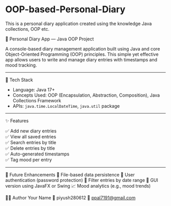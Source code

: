 # OOP-based-Personal-Diary
This is a personal diary application created using the knowledge Java collections, OOP etc.

📓 Personal Diary App — Java OOP Project

A console-based diary management application built using Java and core Object-Oriented Programming (OOP) principles. This simple yet effective app allows users to write and manage diary entries with timestamps and mood tracking.

---

 🔧 Tech Stack

- Language: Java 17+
- Concepts Used: OOP (Encapsulation, Abstraction, Composition), Java Collections Framework
- APIs: `java.time.LocalDateTime`, `java.util` package

---

✨ Features

✅ Add new diary entries  
✅ View all saved entries  
✅ Search entries by title  
✅ Delete entries by title  
✅ Auto-generated timestamps  
✅ Tag mood per entry

---
🌟 Future Enhancements
💾 File-based data persistence
🔐 User authentication (password protection)
📅 Filter entries by date range
🌈 GUI version using JavaFX or Swing
📈 Mood analytics (e.g., mood trends)

🧑‍💻 Author
Your Name
🔗 piyush280612
📧 ppal7191@gmail.com
